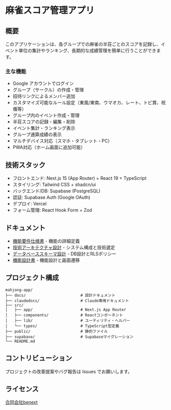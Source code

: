 # 麻雀スコア管理アプリ

## 概要

このアプリケーションは、各グループでの麻雀の半荘ごとのスコアを記録し、イベント単位の集計やランキング、長期的な成績管理を簡単に行うことができます。

### 主な機能
- Google アカウントでログイン
- グループ（サークル）の作成・管理
- 招待リンクによるメンバー追加
- カスタマイズ可能なルール設定（東風/東南、ウマオカ、レート、トビ賞、祝儀等）
- グループ内のイベント作成・管理
- 半荘スコアの記録・編集・削除
- イベント集計・ランキング表示
- グループ通算成績の表示
- マルチデバイス対応（スマホ・タブレット・PC）
- PWA対応（ホーム画面に追加可能）

## 技術スタック

- フロントエンド: Next.js 15 (App Router) + React 19 + TypeScript
- スタイリング: Tailwind CSS + shadcn/ui
- バックエンド/DB: Supabase (PostgreSQL)
- 認証: Supabase Auth (Google OAuth)
- デプロイ: Vercel
- フォーム管理: React Hook Form + Zod

## ドキュメント

- [機能要件仕様書](./docs/functional-requirements.md) - 機能の詳細定義
- [技術アーキテクチャ設計](./docs/technical-architecture.md) - システム構成と技術選定
- [データベーススキーマ設計](./docs/database.md) - DB設計とRLSポリシー
- [機能設計書](./docs/specification.md.md) - 機能設計と画面遷移

## プロジェクト構成

```
mahjong-app/
├── docs/                        # 設計ドキュメント
├── claudedocs/                  # Claude専用ドキュメント
├── src/
│   ├── app/                     # Next.js App Router
│   ├── components/              # Reactコンポーネント
│   ├── lib/                     # ユーティリティ・ヘルパー
│   └── types/                   # TypeScript型定義
├── public/                      # 静的ファイル
├── supabase/                    # Supabaseマイグレーション
└── README.md
```

## コントリビューション

プロジェクトの改善提案やバグ報告は Issues でお願いします。

## ライセンス

[合同会社benext](https://benext-corp.co.jp/)
